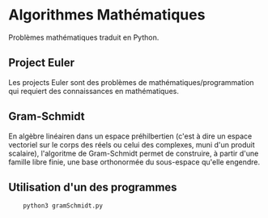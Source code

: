 # Algorithmes Mathématiques

Problèmes mathématiques traduit en Python.

## Project Euler
Les projects Euler sont des problèmes de mathématiques/programmation qui requiert des connaissances en mathématiques.

## Gram-Schmidt
En algèbre linéairen dans un espace préhilbertien (c'est à dire un espace vectoriel sur le corps des réels ou celui des complexes, muni d'un produit scalaire), l'algoritme de Gram-Schmidt permet de construire, à partir d'une famille libre finie, une base orthonormée du sous-espace qu'elle engendre. 

## Utilisation d'un des programmes 
```bash
	python3 gramSchmidt.py
```

